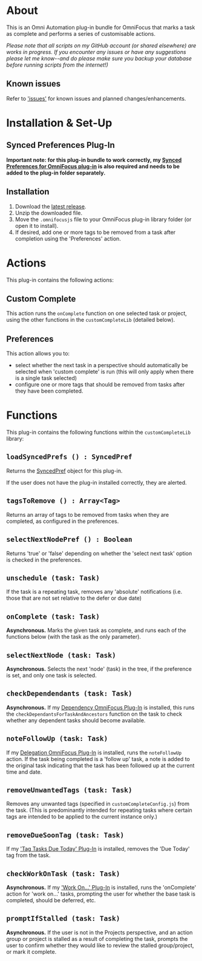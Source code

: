 # About

This is an Omni Automation plug-in bundle for OmniFocus that marks a task as complete and performs a series of customisable actions.

_Please note that all scripts on my GitHub account (or shared elsewhere) are works in progress. If you encounter any issues or have any suggestions please let me know--and do please make sure you backup your database before running scripts from the internet!)_

## Known issues 

Refer to ['issues'](https://github.com/ksalzke/custom-complete-omnifocus-plugin/issues) for known issues and planned changes/enhancements.

# Installation & Set-Up

## Synced Preferences Plug-In

**Important note: for this plug-in bundle to work correctly, my [Synced Preferences for OmniFocus plug-in](https://github.com/ksalzke/synced-preferences-for-omnifocus) is also required and needs to be added to the plug-in folder separately.**

## Installation

1. Download the [latest release](https://github.com/ksalzke/custom-complete-omnifocus-plugin/releases/latest).
2. Unzip the downloaded file.
3. Move the `.omnifocusjs` file to your OmniFocus plug-in library folder (or open it to install).
4. If desired, add one or more tags to be removed from a task after completion using the 'Preferences' action.

# Actions

This plug-in contains the following actions:

## Custom Complete

This action runs the `onComplete` function on one selected task or project, using the other functions in the `customCompleteLib` (detailed below).

## Preferences

This action allows you to:
* select whether the next task in a perspective should automatically be selected when 'custom complete' is run (this will only apply when there is a single task selected)
* configure one or more tags that should be removed from tasks after they have been completed.

# Functions

This plug-in contains the following functions within the `customCompleteLib` library:

## `loadSyncedPrefs () : SyncedPref`

Returns the [SyncedPref](https://github.com/ksalzke/synced-preferences-for-omnifocus) object for this plug-in.

If the user does not have the plug-in installed correctly, they are alerted.

## `tagsToRemove () : Array<Tag>`

Returns an array of tags to be removed from tasks when they are completed, as configured in the preferences.

## `selectNextNodePref () : Boolean`

Returns 'true' or 'false' depending on whether the 'select next task' option is checked in the preferences.

## `unschedule (task: Task)`

If the task is a repeating task, removes any 'absolute' notifications (i.e. those that are not set relative to the defer or due date)

## `onComplete (task: Task)`

**Asynchronous.** Marks the given task as complete, and runs each of the functions below (with the task as the only parameter).

## `selectNextNode (task: Task)` 

**Asynchronous.** Selects the next 'node' (task) in the tree, if the preference is set, and only one task is selected.

## `checkDependendants (task: Task)`

**Asynchronous.** If my [Dependency OmniFocus Plug-In](https://github.com/ksalzke/dependency-omnifocus-plugin) is installed, this runs the `checkDependantsForTaskAndAncestors` function on the task to check whether any dependent tasks should become available.

## `noteFollowUp (task: Task)`

If my [Delegation OmniFocus Plug-In](https://github.com/ksalzke/delegation-omnifocus-plugin) is installed, runs the `noteFollowUp` action. If the task being completed is a 'follow up' task, a note is added to the original task indicating that the task has been followed up at the current time and date.

## `removeUnwantedTags (task: Task)`

Removes any unwanted tags (specified in `customCompleteConfig.js`) from the task. (This is predominantly intended for repeating tasks where certain tags are intended to be applied to the current instance only.)

## `removeDueSoonTag (task: Task)`

If my ['Tag Tasks Due Today' Plug-In](https://github.com/ksalzke/tag-tasks-due-today-for-omnifocus) is installed, removes the 'Due Today' tag from the task.

## `checkWorkOnTask (task: Task)`

**Asynchronous.** If my ['Work On...' Plug-In](https://github.com/ksalzke/work-on-omnifocus-plug-in) is installed, runs the 'onComplete' action for 'work on...' tasks, prompting the user for whether the base task is completed, should be deferred, etc.

## `promptIfStalled (task: Task)`

**Asynchronous.** If the user is not in the Projects perspective, and an action group or project is stalled as a result of completing the task, prompts the user to confirm whether they would like to review the stalled group/project, or mark it complete.